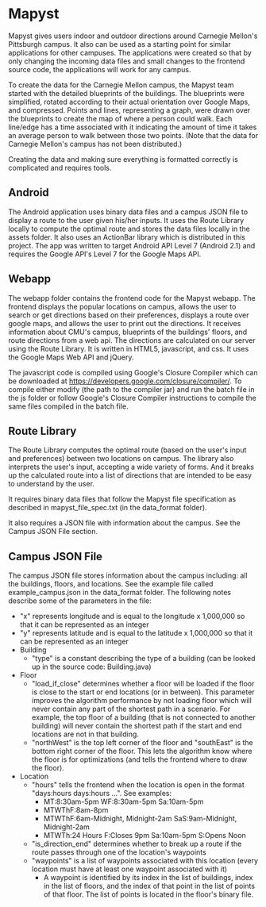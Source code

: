 Mapyst
======

Mapyst gives users indoor and outdoor directions around Carnegie Mellon's Pittsburgh campus. It also can be used as a starting point for similar applications for other campuses. The applications were created so that by only changing the incoming data files and small changes to the frontend source code, the applications will work for any campus.

To create the data for the Carnegie Mellon campus, the Mapyst team started with the detailed blueprints of the buildings. The blueprints were simplified, rotated according to their actual orientation over Google Maps, and compressed. Points and lines, representing a graph, were drawn over the blueprints to create the map of where a person could walk. Each line/edge has a time associated with it indicating the amount of time it takes an average person to walk between those two points. (Note that the data for Carnegie Mellon's campus has not been distributed.)

Creating the data and making sure everything is formatted correctly is complicated and requires tools. 


Android
-------
The Android application uses binary data files and a campus JSON file to display a route to the user given his/her inputs. It uses the Route Library locally to compute the optimal route and stores the data files locally in the assets folder. It also uses an ActionBar library which is distributed in this project. The app was written to target Android API Level 7 (Android 2.1) and requires the Google API's Level 7 for the Google Maps API.


Webapp
------

The webapp folder contains the frontend code for the Mapyst webapp. The frontend displays the popular locations on campus, allows the user to search or get directions based on their preferences, displays a route over google maps, and allows the user to print out the directions. It receives information about CMU's campus, blueprints of the buildings' floors, and route directions from a web api. The directions are calculated on our server using the Route Library. It is written in HTML5, javascript, and css. It uses the Google Maps Web API and jQuery.

The javascript code is compiled using Google's Closure Compiler which can be downloaded at https://developers.google.com/closure/compiler/. To compile either modify (the path to the compiler jar) and run the batch file in the js folder or follow Google's Closure Compiler instructions to compile the same files compiled in the batch file.


Route Library
-------------
The Route Library computes the optimal route (based on the user's input and preferences) between two locations on campus. The library also interprets the user's input, accepting a wide variety of forms. And it breaks up the calculated route into a list of directions that are intended to be easy to understand by the user.

It requires binary data files that follow the Mapyst file specification as described in mapyst_file_spec.txt (in the data_format folder).

It also requires a JSON file with information about the campus. See the Campus JSON File section.


Campus JSON File
----------------
The campus JSON file stores information about the campus including: all the buildings, floors, and locations. See the example file called example_campus.json in the data_format folder. The following notes describe some of the parameters in the file:
* "x" represents longitude and is equal to the longitude x 1,000,000 so that it can be represented as an integer
* "y" represents latitude and is equal to the latitude x 1,000,000 so that it can be represented as an integer
* Building
    * "type" is a constant describing the type of a building (can be looked up in the source code: Building.java)
* Floor
    * "load_if_close" determines whether a floor will be loaded if the floor is close to the start or end locations (or in between). This parameter improves the algorithm performance by not loading floor which will never contain any part of the shortest path in a scenario. For example, the top floor of a building (that is not connected to another building) will never contain the shortest path if the start and end locations are not in that building.
    * "northWest" is the top left corner of the floor and "southEast" is the bottom right corner of the floor. This lets the algorithm know where the floor is for optimizations (and tells the frontend where to draw the floor).
* Location
    * "hours" tells the frontend when the location is open in the format "days:hours days:hours ...". See examples:
        * MT:8:30am-5pm WF:8:30am-5pm Sa:10am-5pm
        * MTWThF:8am-8pm
        * MTWThF:6am-Midnight, Midnight-2am SaS:9am-Midnight, Midnight-2am
        * MTWTh:24 Hours F:Closes 9pm Sa:10am-5pm S:Opens Noon
    * "is_direction_end" determines whether to break up a route if the route passes through one of the location's waypoints
    * "waypoints" is a list of waypoints associated with this location (every location must have at least one waypoint associated with it)
        * A waypoint is identified by its index in the list of buildings, index in the list of floors, and the index of that point in the list of points of that floor. The list of points is located in the floor's binary file.
